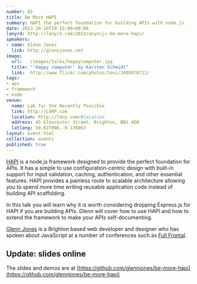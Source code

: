 ```yaml
---
number: 81
title: Be More HAPI
summary: HAPI the perfect foundation for building APIs with node.js.
date: 2013-10-10T19:15:00+00:00
lanyrd: http://lanyrd.com/2013/asyncjs-be-more-hapi/
speakers:
- name: Glenn Jones
  link: http://glennjones.net
image:
  url:   /images/talks/happycomputer.jpg
  title: "'Happy computer' by Karsten Schmidt"
  link:  http://www.flickr.com/photos/toxi/3489976711/
tags:
- api
- framework
- node
venue:
  name: Lab for the Recently Possible
  link: http://L4RP.com
  location: http://l4rp.com/#location
  address: 45 Gloucester Street, Brighton, BN1 4EW
  latlong: 50.827006,-0.136063
layout: event.html
collection: events
published: true
---
```


[HAPI][hapi] is a node.js framework designed to provide the perfect foundation for APIs. It has a simple to use configuration-centric design with built-in support for input validation, caching, authentication, and other essential features. HAPI provides a painless route to scalable architecture allowing you to spend more time writing reusable application code instead of building API scaffolding.

In this talk you will learn why it is worth considering dropping Express.js for HAPI if you are building APIs. Glenn will cover how to use HAPI and how to extend the framework to make your APIs self-documenting.

[Glenn Jones][glenn] is a Brighton based web developer and designer who has spoken about JavaScript at a number of conferences such as [Full Frontal][ff].

## Update: slides online

The slides and demos are at [https://github.com/glennjones/be-more-hapi](https://github.com/glennjones/be-more-hapi)

[hapi]: http://spumko.github.io
[glenn]: http://glennjones.net
[ff]: http://full-frontal.org
